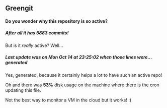 ## Greengit

#### Do you wonder why this repository is so active?

##### After all it has 5883 commits!

But is it *really* active? Well...

##### Last update was on Mon Oct 14 at 23:25:02 when those lines were... generated

Yes, generated, because it certainly helps a lot to have such an active repo!

Oh and there was **53%** disk usage on the machine
where there is the cron updating this file.

Not the best way to monitor a VM in the cloud but it works! :)
